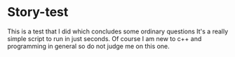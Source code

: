 # Story-test
This is a test that I did which concludes some ordinary questions 
It's a really simple script to run in just seconds.
Of course I am new to c++ and programming in general so do not judge me on this one.
